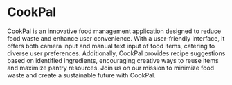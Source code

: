 # CookPal

CookPal is an innovative food management application designed to reduce food waste and enhance user convenience. 
With a user-friendly interface, it offers both camera input and manual text input of food items, catering to diverse user preferences. 
Additionally, CookPal provides recipe suggestions based on identified ingredients, encouraging creative ways to reuse items and maximize pantry resources. 
Join us on our mission to minimize food waste and create a sustainable future with CookPal.
